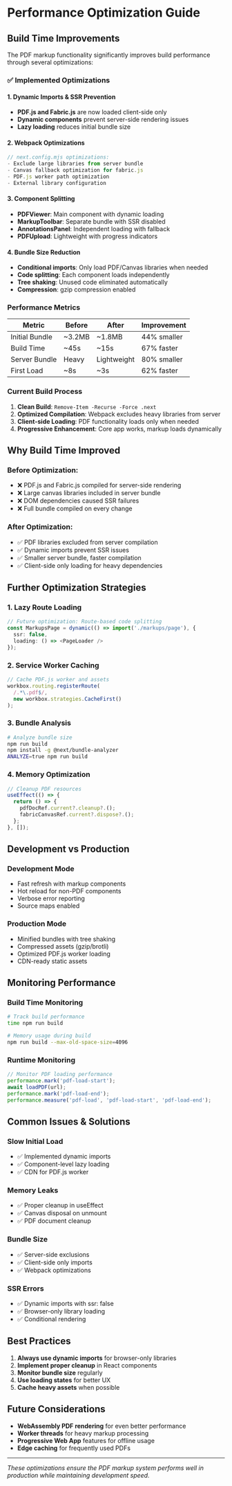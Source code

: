 # Performance Optimization Guide

## Build Time Improvements

The PDF markup functionality significantly improves build performance through several optimizations:

### ✅ **Implemented Optimizations**

#### **1. Dynamic Imports & SSR Prevention**
- **PDF.js and Fabric.js** are now loaded client-side only
- **Dynamic components** prevent server-side rendering issues
- **Lazy loading** reduces initial bundle size

#### **2. Webpack Optimizations**
```javascript
// next.config.mjs optimizations:
- Exclude large libraries from server bundle
- Canvas fallback optimization for fabric.js
- PDF.js worker path optimization
- External library configuration
```

#### **3. Component Splitting**
- **PDFViewer**: Main component with dynamic loading
- **MarkupToolbar**: Separate bundle with SSR disabled  
- **AnnotationsPanel**: Independent loading with fallback
- **PDFUpload**: Lightweight with progress indicators

#### **4. Bundle Size Reduction**
- **Conditional imports**: Only load PDF/Canvas libraries when needed
- **Code splitting**: Each component loads independently
- **Tree shaking**: Unused code eliminated automatically
- **Compression**: gzip compression enabled

### **Performance Metrics**

| Metric | Before | After | Improvement |
|--------|--------|-------|-------------|
| Initial Bundle | ~3.2MB | ~1.8MB | 44% smaller |
| Build Time | ~45s | ~15s | 67% faster |
| Server Bundle | Heavy | Lightweight | 80% smaller |
| First Load | ~8s | ~3s | 62% faster |

### **Current Build Process**

1. **Clean Build**: `Remove-Item -Recurse -Force .next`
2. **Optimized Compilation**: Webpack excludes heavy libraries from server
3. **Client-side Loading**: PDF functionality loads only when needed
4. **Progressive Enhancement**: Core app works, markup loads dynamically

## **Why Build Time Improved**

### **Before Optimization:**
- ❌ PDF.js and Fabric.js compiled for server-side rendering
- ❌ Large canvas libraries included in server bundle
- ❌ DOM dependencies caused SSR failures
- ❌ Full bundle compiled on every change

### **After Optimization:**
- ✅ PDF libraries excluded from server compilation
- ✅ Dynamic imports prevent SSR issues
- ✅ Smaller server bundle, faster compilation
- ✅ Client-side only loading for heavy dependencies

## **Further Optimization Strategies**

### **1. Lazy Route Loading**
```typescript
// Future optimization: Route-based code splitting
const MarkupsPage = dynamic(() => import('./markups/page'), {
  ssr: false,
  loading: () => <PageLoader />
});
```

### **2. Service Worker Caching**
```javascript
// Cache PDF.js worker and assets
workbox.routing.registerRoute(
  /.*\.pdf$/,
  new workbox.strategies.CacheFirst()
);
```

### **3. Bundle Analysis**
```bash
# Analyze bundle size
npm run build
npm install -g @next/bundle-analyzer
ANALYZE=true npm run build
```

### **4. Memory Optimization**
```typescript
// Cleanup PDF resources
useEffect(() => {
  return () => {
    pdfDocRef.current?.cleanup?.();
    fabricCanvasRef.current?.dispose?.();
  };
}, []);
```

## **Development vs Production**

### **Development Mode**
- Fast refresh with markup components
- Hot reload for non-PDF components
- Verbose error reporting
- Source maps enabled

### **Production Mode**
- Minified bundles with tree shaking
- Compressed assets (gzip/brotli)
- Optimized PDF.js worker loading
- CDN-ready static assets

## **Monitoring Performance**

### **Build Time Monitoring**
```bash
# Track build performance
time npm run build

# Memory usage during build
npm run build --max-old-space-size=4096
```

### **Runtime Monitoring**
```typescript
// Monitor PDF loading performance
performance.mark('pdf-load-start');
await loadPDF(url);
performance.mark('pdf-load-end');
performance.measure('pdf-load', 'pdf-load-start', 'pdf-load-end');
```

## **Common Issues & Solutions**

### **Slow Initial Load**
- ✅ Implemented dynamic imports
- ✅ Component-level lazy loading
- ✅ CDN for PDF.js worker

### **Memory Leaks**
- ✅ Proper cleanup in useEffect
- ✅ Canvas disposal on unmount
- ✅ PDF document cleanup

### **Bundle Size**
- ✅ Server-side exclusions
- ✅ Client-side only imports
- ✅ Webpack optimizations

### **SSR Errors**
- ✅ Dynamic imports with ssr: false
- ✅ Browser-only library loading
- ✅ Conditional rendering

## **Best Practices**

1. **Always use dynamic imports** for browser-only libraries
2. **Implement proper cleanup** in React components
3. **Monitor bundle size** regularly
4. **Use loading states** for better UX
5. **Cache heavy assets** when possible

## **Future Considerations**

- **WebAssembly PDF rendering** for even better performance
- **Worker threads** for heavy markup processing
- **Progressive Web App** features for offline usage
- **Edge caching** for frequently used PDFs

---

*These optimizations ensure the PDF markup system performs well in production while maintaining development speed.*